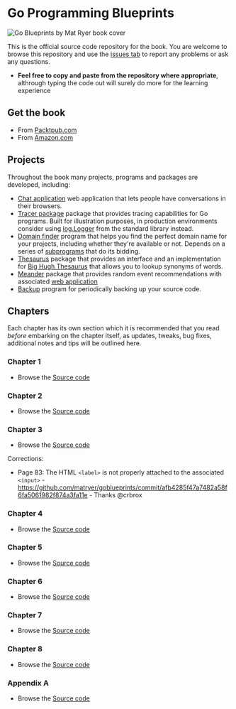 # Go Programming Blueprints

![Go Blueprints by Mat Ryer book cover](https://raw.githubusercontent.com/matryer/goblueprints/master/artwork/bookcover.jpg)

This is the official source code repository for the book. You are welcome to browse this repository and use the [issues tab](https://github.com/matryer/goblueprints/issues) to report any problems or ask any questions.

  * **Feel free to copy and paste from the repository where appropriate**, althrough typing the code out will surely do more for the learning experience

## Get the book

  * From [Packtpub.com](https://www.packtpub.com/application-development/go-programming-blueprints)
  * From [Amazon.com](http://www.amazon.com/Go-Programming-Blueprints-Mat-Ryer/dp/1783988029) 

## Projects

Throughout the book many projects, programs and packages are developed, including:

  * [Chat application](https://github.com/matryer/goblueprints/tree/master/chapter3/chat) web application that lets people have conversations in their browsers.
  * [Tracer package](https://github.com/matryer/goblueprints/tree/master/chapter1/trace) package that provides tracing capabilities for Go programs. Built for illustration purposes, in production environments consider using [log.Logger](http://golang.org/pkg/log/#Logger) from the standard library instead.
  * [Domain finder](https://github.com/matryer/goblueprints/tree/master/chapter4/domainfinder) program that helps you find the perfect domain name for your projects, including whether they're available or not. Depends on a series of [subprograms](https://github.com/matryer/goblueprints/tree/master/chapter4) that do its bidding.
  * [Thesaurus](https://github.com/matryer/goblueprints/tree/master/chapter4/thesaurus) package that provides an interface and an implementation for [Big Hugh Thesaurus](http://words.bighugelabs.com/) that allows you to lookup synonyms of words.
  * [Meander](https://github.com/matryer/goblueprints/tree/master/chapter7/meander) package that provides random event recommendations with associated [web application](https://github.com/matryer/goblueprints/tree/master/chapter7/meanderweb)
  * [Backup](https://github.com/matryer/goblueprints/tree/master/chapter8/backup) program for periodically backing up your source code.

## Chapters

Each chapter has its own section which it is recommended that you read _before_ embarking on the chapter itself, as updates, tweaks, bug fixes, additional notes and tips will be outlined here.

### Chapter 1

  * Browse the [Source code](https://github.com/matryer/goblueprints/tree/master/chapter1)

### Chapter 2

  * Browse the [Source code](https://github.com/matryer/goblueprints/tree/master/chapter2)

### Chapter 3

  * Browse the [Source code](https://github.com/matryer/goblueprints/tree/master/chapter3)

Corrections:

  * Page 83: The HTML `<label>` is not properly attached to the associated `<input>` - https://github.com/matryer/goblueprints/commit/afb4285f47a7482a58f6fa5061982f874a3fa11e - Thanks @crbrox 

### Chapter 4

  * Browse the [Source code](https://github.com/matryer/goblueprints/tree/master/chapter4)

### Chapter 5

  * Browse the [Source code](https://github.com/matryer/goblueprints/tree/master/chapter5)

### Chapter 6

  * Browse the [Source code](https://github.com/matryer/goblueprints/tree/master/chapter6)

### Chapter 7

  * Browse the [Source code](https://github.com/matryer/goblueprints/tree/master/chapter7)

### Chapter 8

  * Browse the [Source code](https://github.com/matryer/goblueprints/tree/master/chapter8)

### Appendix A

  * Browse the [Source code](https://github.com/matryer/goblueprints/tree/master/appendixA)

